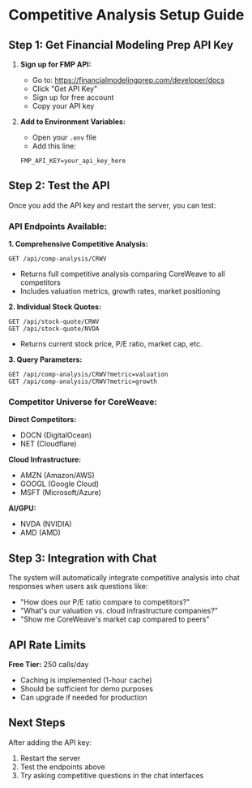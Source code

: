 # Competitive Analysis Setup Guide

## Step 1: Get Financial Modeling Prep API Key

1. **Sign up for FMP API:**
   - Go to: https://financialmodelingprep.com/developer/docs
   - Click "Get API Key" 
   - Sign up for free account
   - Copy your API key

2. **Add to Environment Variables:**
   - Open your `.env` file
   - Add this line:
   ```
   FMP_API_KEY=your_api_key_here
   ```

## Step 2: Test the API

Once you add the API key and restart the server, you can test:

### API Endpoints Available:

**1. Comprehensive Competitive Analysis:**
```
GET /api/comp-analysis/CRWV
```
- Returns full competitive analysis comparing CoreWeave to all competitors
- Includes valuation metrics, growth rates, market positioning

**2. Individual Stock Quotes:**
```
GET /api/stock-quote/CRWV
GET /api/stock-quote/NVDA
```
- Returns current stock price, P/E ratio, market cap, etc.

**3. Query Parameters:**
```
GET /api/comp-analysis/CRWV?metric=valuation
GET /api/comp-analysis/CRWV?metric=growth
```

### Competitor Universe for CoreWeave:

**Direct Competitors:**
- DOCN (DigitalOcean)
- NET (Cloudflare)

**Cloud Infrastructure:**
- AMZN (Amazon/AWS)
- GOOGL (Google Cloud)
- MSFT (Microsoft/Azure)

**AI/GPU:**
- NVDA (NVIDIA)
- AMD (AMD)

## Step 3: Integration with Chat

The system will automatically integrate competitive analysis into chat responses when users ask questions like:

- "How does our P/E ratio compare to competitors?"
- "What's our valuation vs. cloud infrastructure companies?"
- "Show me CoreWeave's market cap compared to peers"

## API Rate Limits

**Free Tier:** 250 calls/day
- Caching is implemented (1-hour cache)
- Should be sufficient for demo purposes
- Can upgrade if needed for production

## Next Steps

After adding the API key:
1. Restart the server
2. Test the endpoints above
3. Try asking competitive questions in the chat interfaces